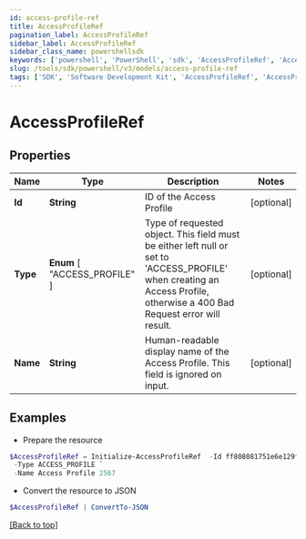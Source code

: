 ```yaml
---
id: access-profile-ref
title: AccessProfileRef
pagination_label: AccessProfileRef
sidebar_label: AccessProfileRef
sidebar_class_name: powershellsdk
keywords: ['powershell', 'PowerShell', 'sdk', 'AccessProfileRef', 'AccessProfileRef'] 
slug: /tools/sdk/powershell/v3/models/access-profile-ref
tags: ['SDK', 'Software Development Kit', 'AccessProfileRef', 'AccessProfileRef']
---
```



# AccessProfileRef

## Properties

Name | Type | Description | Notes
------------ | ------------- | ------------- | -------------
**Id** | **String** | ID of the Access Profile | [optional] 
**Type** |  **Enum** [  "ACCESS_PROFILE" ] | Type of requested object. This field must be either left null or set to 'ACCESS_PROFILE' when creating an Access Profile, otherwise a 400 Bad Request error will result. | [optional] 
**Name** | **String** | Human-readable display name of the Access Profile. This field is ignored on input. | [optional] 

## Examples

- Prepare the resource
```powershell
$AccessProfileRef = Initialize-AccessProfileRef  -Id ff808081751e6e129f1518161919ecca `
 -Type ACCESS_PROFILE `
 -Name Access Profile 2567
```

- Convert the resource to JSON
```powershell
$AccessProfileRef | ConvertTo-JSON
```


[[Back to top]](#) 

